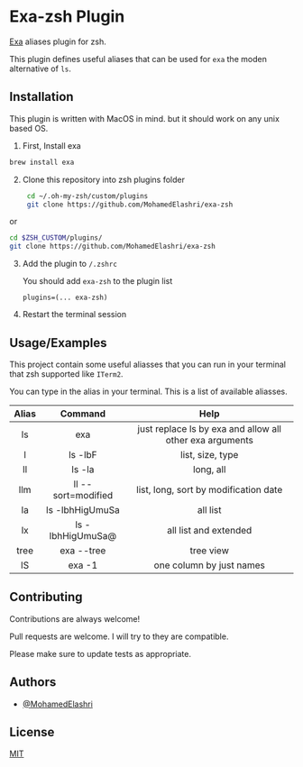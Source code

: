 
# Exa-zsh Plugin

[Exa](https://github.com/ogham/exa) aliases plugin for zsh.

This plugin defines useful aliases that can be used for `exa` the moden alternative of `ls`.



## Installation 
This plugin is written with MacOS in mind. but it should work on any unix based OS.

1. First, Install exa 

```bash
brew install exa
```
2. Clone this repository into zsh plugins folder 
   ```bash
    cd ~/.oh-my-zsh/custom/plugins
    git clone https://github.com/MohamedElashri/exa-zsh
   ```
 or 

```bash
cd $ZSH_CUSTOM/plugins/
git clone https://github.com/MohamedElashri/exa-zsh
```
3. Add the plugin to `/.zshrc`

   You should add `exa-zsh` to the plugin list 

   `plugins=(... exa-zsh)`

4. Restart the terminal session
  
## Usage/Examples
This project contain some useful aliasses that you can run in your terminal that zsh supported like `ITerm2`. 

You can type in the alias in your terminal. This is a list of available aliasses.


| Alias | Command            | Help                                                     |
|:-----:|:------------------:|:--------------------------------------------------------:|
| ls    | exa                | just replace ls by exa and allow all other exa arguments |
| l     | ls -lbF            | list, size, type                                         |
| ll    | ls -la             | long, all                                                |
| llm   | ll --sort=modified | list, long, sort by modification date                    |
| la    | ls -lbhHigUmuSa    | all list                                                 |
| lx    | ls -lbhHigUmuSa@   | all list and extended                                    |
| tree  | exa --tree         | tree view                                                |
| lS    | exa -1             | one column by just names                                 |

  
## Contributing

Contributions are always welcome!

Pull requests are welcome. I will try to they are compatible. 

Please make sure to update tests as appropriate.


  
## Authors

- [@MohamedElashri](https://www.github.com/MohamedElashri)

  
## License

[MIT](https://choosealicense.com/licenses/mit/)

  
